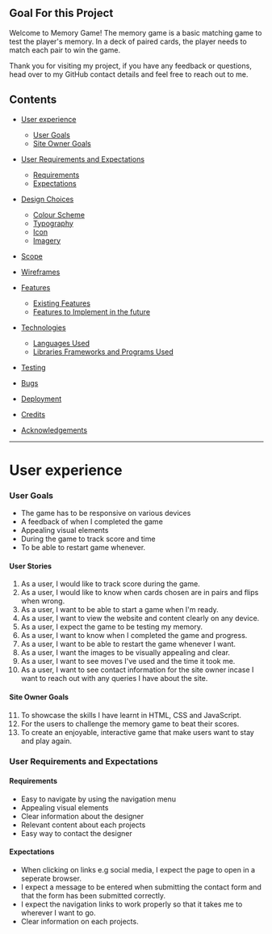 ## Goal For this Project
Welcome to Memory Game! The memory game is a basic matching game to test the player's memory. In a deck of paired cards, the player needs to match each pair to win the game.

Thank you for visiting my project, if you have any feedback or questions, head over to my GitHub contact details and feel free to reach out to me.

## Contents

* [User experience](#user-experience)
     + [User Goals](#user-goals)
     + [Site Owner Goals](#site-owner-goals)
* [User Requirements and Expectations](#user-requirements-and-expectations)
    + [Requirements](#requirements)
    + [Expectations](#expectations)
*  [Design Choices](#design-choices)
    + [Colour Scheme](#colour-scheme)
    + [Typography](#typography)
    + [Icon](#icon)
    + [Imagery](#imagery)
* [Scope](#scope)
*  [Wireframes](#wireframes)

  * [Features](#features)
     + [Existing Features](#existing-features)
     + [Features to Implement in the future](#features-to-implement-in-the-future)

  * [Technologies](#technologies)
     + [Languages Used](#languages-used)
     + [Libraries Frameworks and Programs Used](#libraries-frameworks-and-programs-used)

  * [Testing](#testing)

  * [Bugs](#bugs)

  * [Deployment](#deployment)

  * [Credits](#credits)

  * [Acknowledgements](#acknowledgements)



---
# User experience

### User Goals
* The game has to be responsive on various devices
* A feedback of when I completed the game
* Appealing visual elements
* During the game to track score and time
* To be able to restart game whenever.

#### User Stories
1. As a user, I would like to track score during the game.
2. As a user, I would like to know when cards chosen are in pairs and flips when wrong.
3. As a user, I want to be able to start a game when I'm ready. 
4. As a user, I want to view the website and content clearly on any device.
5. As a user, I expect the game to be testing my memory.
6. As a user, I want to know when I completed the game and progress.
7. As a user, I want to be able to restart the game whenever I want.
8. As a user, I want the images to be visually appealing and clear.
9. As a user, I want to see moves I've used and the time it took me.
10. As a user, I want to see contact information for the site owner incase I want to reach out with any queries I have about the site.

#### Site Owner Goals
11. To showcase the skills I have learnt in HTML, CSS and JavaScript.
12. For the users to challenge the memory game to beat their scores.
13. To create an enjoyable, interactive game that make users want to stay and play again.

### User Requirements and Expectations

#### Requirements
* Easy to navigate by using the navigation menu
* Appealing visual elements
* Clear information about the designer
* Relevant content about each projects
* Easy way to contact the designer

#### Expectations
* When clicking on links e.g social media, I expect the page to open in a seperate browser.
* I expect a message to be entered when submitting the contact form and that the form has been submitted correctly.
* I expect the navigation links to work properly so that it takes me to wherever I want to go.
* Clear information on each projects.